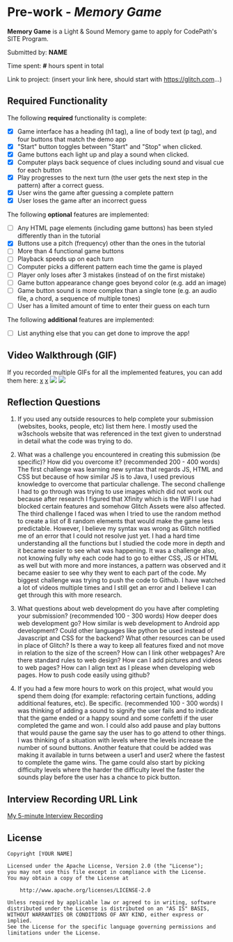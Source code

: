 # Pre-work - *Memory Game*

**Memory Game** is a Light & Sound Memory game to apply for CodePath's SITE Program. 

Submitted by: **NAME**

Time spent: **#** hours spent in total

Link to project: (insert your link here, should start with https://glitch.com...)

## Required Functionality

The following **required** functionality is complete:

* [x] Game interface has a heading (h1 tag), a line of body text (p tag), and four buttons that match the demo app
* [x] "Start" button toggles between "Start" and "Stop" when clicked. 
* [x] Game buttons each light up and play a sound when clicked. 
* [x] Computer plays back sequence of clues including sound and visual cue for each button
* [x] Play progresses to the next turn (the user gets the next step in the pattern) after a correct guess. 
* [x] User wins the game after guessing a complete pattern
* [x] User loses the game after an incorrect guess

The following **optional** features are implemented:

* [ ] Any HTML page elements (including game buttons) has been styled differently than in the tutorial
* [x] Buttons use a pitch (frequency) other than the ones in the tutorial
* [ ] More than 4 functional game buttons
* [ ] Playback speeds up on each turn
* [ ] Computer picks a different pattern each time the game is played
* [ ] Player only loses after 3 mistakes (instead of on the first mistake)
* [ ] Game button appearance change goes beyond color (e.g. add an image)
* [ ] Game button sound is more complex than a single tone (e.g. an audio file, a chord, a sequence of multiple tones)
* [ ] User has a limited amount of time to enter their guess on each turn

The following **additional** features are implemented:

- [ ] List anything else that you can get done to improve the app!

## Video Walkthrough (GIF)

If you recorded multiple GIFs for all the implemented features, you can add them here:
[x](https://recordit.co/apRzf6lksr)
[x](https://recordit.co/HEWb5Ww8vf)
![](gif3-link-here)
![](gif4-link-here)

## Reflection Questions
1. If you used any outside resources to help complete your submission (websites, books, people, etc) list them here. 
I mostly used the w3schools website that was referenced in the text given to understnad in  detail what the code was trying to do.

2. What was a challenge you encountered in creating this submission (be specific)? How did you overcome it? (recommended 200 - 400 words) 
The first challenge was learning new syntax that regards JS, HTML and CSS but because of how similar JS is to Java, I used previous knowledge to overcome that particular challenge. The second challenge I had to go through was trying to use images which did not work out because after research I figured that Xfinity which is the WIFI I use had blocked certain features and somehow Glitch Assets were also affected. The third challenge I faced was when I tried to use the random method to create a list of 8 random elements that would make the game less predictable. However, I believe my syntax was wrong as Glitch notified me of an error that I could not resolve just yet. I had a hard time understanding all the functions but I studied the code more in depth and it became easier to see what was happening. It was a challenge also, not knowing fully why each code had to go to either CSS, JS or HTML as well but with more and more instances, a pattern was observed and it became easier to see why they went to each part of the code. My biggest challenge was trying to push the code to Github. I have watched a lot of videos multiple times and I still get an error and I believe I can get through this with more research.

3. What questions about web development do you have after completing your submission? (recommended 100 - 300 words) 
How deeper does web development go?
How similar is web development to Android app development?
Could other languages like python be used instead of Javascript and CSS for the backend?
What other resources can be used in place of Glitch?
Is there a way to keep all features fixed and not move in relation to the size of the screen?
How can I link other webpages?
Are there standard rules to web design?
How can I add pictures and videos to web pages?
How can I align text as I please when developing web pages.
How to push code easily using github?








4. If you had a few more hours to work on this project, what would you spend them doing (for example: refactoring certain functions, adding additional features, etc). Be specific. (recommended 100 - 300 words) 
I was thinking of adding a sound to signify the user fails and to indicate that the game ended or a happy sound and some confetti if the user completed the game and won. 
I could also add pause and play buttons that would pause the game say the user has to go attend to other things.
I was thinking of a situation with levels where the levels increase the number of sound buttons.
Another feature that could be added was making it available in turns between a user1 and user2 where the fastest to complete the game wins.
The game could also start by picking difficulty levels where the harder the difficulty level the faster the sounds play before the user has a chance to pick button.




## Interview Recording URL Link

[My 5-minute Interview Recording](https://youtu.be/yu2ydDmD1hs)


## License

    Copyright [YOUR NAME]

    Licensed under the Apache License, Version 2.0 (the "License");
    you may not use this file except in compliance with the License.
    You may obtain a copy of the License at

        http://www.apache.org/licenses/LICENSE-2.0

    Unless required by applicable law or agreed to in writing, software
    distributed under the License is distributed on an "AS IS" BASIS,
    WITHOUT WARRANTIES OR CONDITIONS OF ANY KIND, either express or implied.
    See the License for the specific language governing permissions and
    limitations under the License.
